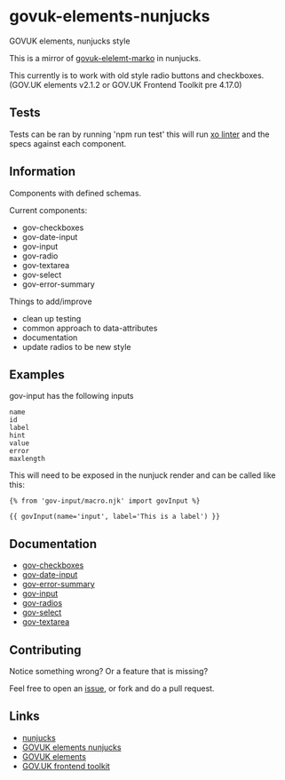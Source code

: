# govuk-elements-nunjucks

GOVUK elements, nunjucks style

This is a mirror of [govuk-elelemt-marko](https://github.com/gunjam/govuk-elements-marko) in nunjucks.

This currently is to work with old style radio buttons and checkboxes. (GOV.UK elements v2.1.2 or  GOV.UK Frontend Toolkit pre 4.17.0)

## Tests

Tests can be ran by running 'npm run test' this will run [xo linter](https://github.com/sindresorhus/xo) and the specs against each component.

## Information

Components with defined schemas.

Current components:

- gov-checkboxes
- gov-date-input
- gov-input
- gov-radio
- gov-textarea
- gov-select
- gov-error-summary

Things to add/improve

- clean up testing
- common approach to data-attributes
- documentation
- update radios to be new style

## Examples

gov-input has the following inputs

```
name
id
label
hint
value
error
maxlength
```

This will need to be exposed in the nunjuck render and can be called like this:

```
{% from 'gov-input/macro.njk' import govInput %}

{{ govInput(name='input', label='This is a label') }}
```

## Documentation

- [gov-checkboxes](./components/gov-checkboxes/README.md)
- [gov-date-input](./components/gov-date-input/README.md)
- [gov-error-summary](./components/gov-error-summary/README.md)
- [gov-input](./components/gov-input/README.md)
- [gov-radios](./components/gov-radios/README.md)
- [gov-select](./components/gov-select/README.md)
- [gov-textarea](./components/gov-textarea/README.md)


## Contributing

Notice something wrong? Or a feature that is missing?

Feel free to open an [issue](https://github.com/htmlandbacon/govuk-elements-nunjucks), or fork and do a pull request.

## Links

- [nunjucks](https://mozilla.github.io/nunjucks/)
- [GOVUK elements nunjucks](https://github.com/htmlandbacon/govuk-elements-nunjucks)
- [GOVUK elements](https://github.com/alphagov/govuk_elements)
- [GOV.UK frontend toolkit](https://github.com/alphagov/govuk_frontend_toolkit)
